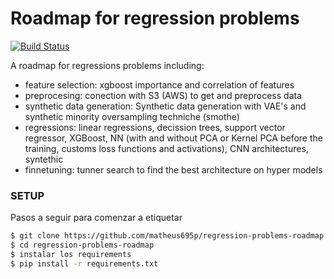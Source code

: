 # Roadmap for regression problems
[![Build Status](https://travis-ci.org/joemccann/dillinger.svg?branch=master)](https://travis-ci.org/joemccann/dillinger)

A roadmap for regressions problems including:
  - feature selection:  xgboost importance and correlation of features
  - preprocesing: conection with S3 (AWS) to get and preprocess data
  - synthetic data generation: Synthetic data generation with VAE's and synthetic minority oversampling techniche (smothe)
  - regressions: linear regressions, decission trees, support vector regressor, XGBoost, NN (with and without PCA or Kernel PCA before the training, customs loss functions and activations), CNN architectures, syntethic 
  - finnetuning: tunner search to find the best architecture on hyper models

### SETUP 
Pasos a seguir para comenzar a etiquetar

```sh
$ git clone https://github.com/matheus695p/regression-problems-roadmap.git
$ cd regression-problems-roadmap
$ instalar los requirements
$ pip install -r requirements.txt
```
